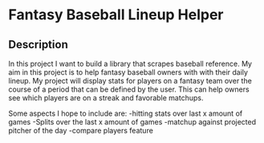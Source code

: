 # Fantasy Baseball Lineup Helper

## Description

In this project I want to build a library that scrapes baseball reference. My aim in this project is to help fantasy baseball owners with with their daily lineup. My project will display stats for players on a fantasy team over the course of a period that can be defined by the user. This can help owners see which players are on a streak and favorable matchups. 

Some aspects I hope to include are:
-hitting stats over last x amount of games
-Splits over the last x amount of games 
-matchup against projected pitcher of the day 
-compare players feature